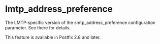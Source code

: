 # lmtp_address_preference 

 The LMTP-specific version of the smtp_address_preference
configuration parameter.  See there for details. 

 This feature is available in Postfix 2.8 and later.  


